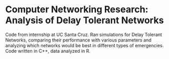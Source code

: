 # Computer Networking Research: Analysis of Delay Tolerant Networks

Code from internship at UC Santa Cruz. Ran simulations for Delay Tolerant Networks, comparing their performance with various parameters and analyzing which networks would be best in different types of emergencies. Code written in C++, data analyzed in R. 
